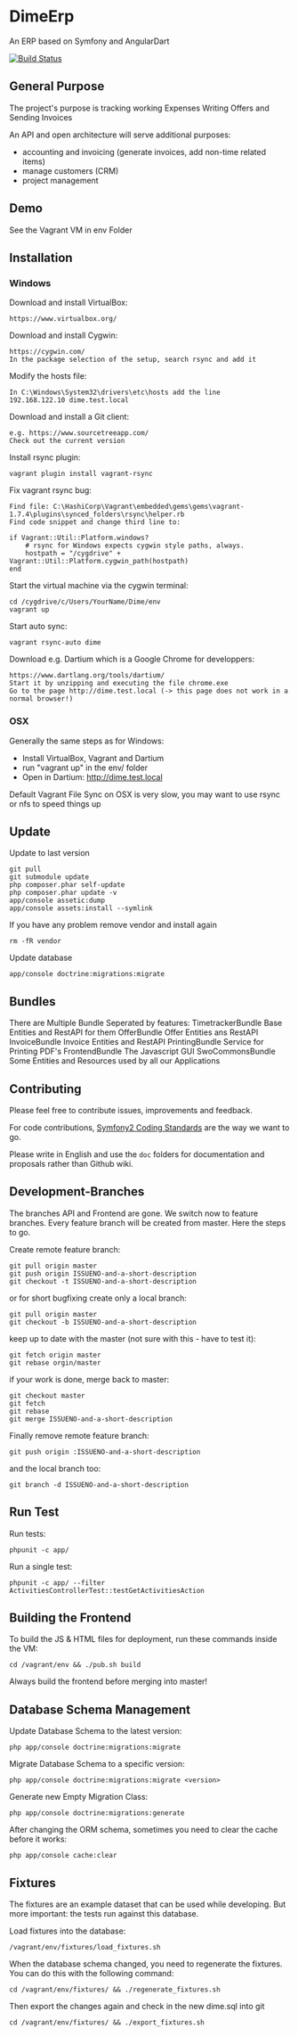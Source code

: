 # DimeErp

An ERP based on Symfony and AngularDart

[![Build Status](https://travis-ci.org/stiftungswo/Dime.svg?branch=master)](https://travis-ci.org/stiftungswo/Dime)

## General Purpose

The project's purpose is tracking working Expenses Writing Offers and Sending Invoices

An API and open architecture will serve additional purposes:

  * accounting and invoicing (generate invoices, add non-time related items)
  * manage customers (CRM)
  * project management
  
## Demo

See the Vagrant VM in env Folder

## Installation

### Windows

Download and install VirtualBox:

	https://www.virtualbox.org/
	
Download and install Cygwin:

	https://cygwin.com/
	In the package selection of the setup, search rsync and add it
	
Modify the hosts file:

	In C:\Windows\System32\drivers\etc\hosts add the line
	192.168.122.10 dime.test.local
	
Download and install a Git client:

	e.g. https://www.sourcetreeapp.com/
	Check out the current version
	
Install rsync plugin:

    vagrant plugin install vagrant-rsync

Fix vagrant rsync bug:
    
    Find file: C:\HashiCorp\Vagrant\embedded\gems\gems\vagrant-1.7.4\plugins\synced_folders\rsync\helper.rb
    Find code snippet and change third line to:  
    
    if Vagrant::Util::Platform.windows?
        # rsync for Windows expects cygwin style paths, always.
        hostpath = "/cygdrive" + Vagrant::Util::Platform.cygwin_path(hostpath)
    end
	
Start the virtual machine via the cygwin terminal:

	cd /cygdrive/c/Users/YourName/Dime/env
	vagrant up

Start auto sync:
    
    vagrant rsync-auto dime

Download e.g. Dartium which is a Google Chrome for developpers:
	
	https://www.dartlang.org/tools/dartium/
	Start it by unzipping and executing the file chrome.exe
	Go to the page http://dime.test.local (-> this page does not work in a normal browser!)
	
### OSX

Generally the same steps as for Windows:

  * Install VirtualBox, Vagrant and Dartium
  * run "vagrant up" in the env/ folder
  * Open in Dartium: http://dime.test.local
  
Default Vagrant File Sync on OSX is very slow, you may want to use rsync or nfs to speed things up
	
## Update

Update to last version

    git pull
    git submodule update
    php composer.phar self-update
    php composer.phar update -v
    app/console assetic:dump
    app/console assets:install --symlink

If you have any problem remove vendor and install again

    rm -fR vendor

Update database

    app/console doctrine:migrations:migrate

## Bundles

There are Multiple Bundle Seperated by features:
    TimetrackerBundle Base Entities and RestAPI for them
    OfferBundle Offer Entities ans RestAPI
    InvoiceBundle Invoice Entities and RestAPI
    PrintingBundle Service for Printing PDF's
    FrontendBundle The Javascript GUI
    SwoCommonsBundle Some Entities and Resources used by all our Applications

## Contributing

Please feel free to contribute issues, improvements and feedback.

For code contributions, [Symfony2 Coding Standards] are the way we want to go.

Please write in English and use the `doc` folders for documentation and proposals rather than Github wiki.

[Symfony2 Coding Standards]: http://symfony.com/doc/master/contributing/code/standards.html

## Development-Branches

The branches API and Frontend are gone. We switch now to feature branches. Every feature branch will be created from master. Here the steps to go.

Create remote feature branch:

    git pull origin master
    git push origin ISSUENO-and-a-short-description
    git checkout -t ISSUENO-and-a-short-description

or for short bugfixing create only a local branch:

    git pull origin master
    git checkout -b ISSUENO-and-a-short-description

keep up to date with the master (not sure with this - have to test it):

    git fetch origin master
    git rebase orgin/master

if your work is done, merge back to master:

    git checkout master
    git fetch
    git rebase
    git merge ISSUENO-and-a-short-description

Finally remove remote feature branch:

    git push origin :ISSUENO-and-a-short-description

and the local branch too:

    git branch -d ISSUENO-and-a-short-description

## Run Test

Run tests:

    phpunit -c app/

Run a single test:

    phpunit -c app/ --filter ActivitiesControllerTest::testGetActivitiesAction
    
## Building the Frontend

To build the JS & HTML files for deployment, run these commands inside the VM:

    cd /vagrant/env && ./pub.sh build

Always build the frontend before merging into master!

## Database Schema Management

Update Database Schema to the latest version:

    php app/console doctrine:migrations:migrate

Migrate Database Schema to a specific version:

    php app/console doctrine:migrations:migrate <version>

Generate new Empty Migration Class:

    php app/console doctrine:migrations:generate

After changing the ORM schema, sometimes you need to clear the cache before it works:

    php app/console cache:clear

## Fixtures

The fixtures are an example dataset that can be used while developing. But more important: the tests run against this database.

Load fixtures into the database:

    /vagrant/env/fixtures/load_fixtures.sh

When the database schema changed, you need to regenerate the fixtures. You can do this with the following command:

    cd /vagrant/env/fixtures/ && ./regenerate_fixtures.sh

Then export the changes again and check in the new dime.sql into git

    cd /vagrant/env/fixtures/ && ./export_fixtures.sh 

